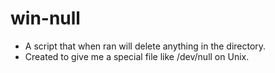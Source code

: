 # win-null

- A script that when ran will delete anything in the directory.
- Created to give me a special file like /dev/null on Unix.
